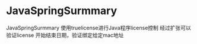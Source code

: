 # JavaSpringSurmmary
JavaSpringSurmmary
使用truelicense进行Java程序license控制 经过扩张可以验证license 开始结束日期，验证绑定给定mac地址
